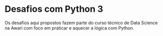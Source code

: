 # Desafios com Python 3

Os desafios aqui propostos fazem parte do curso técnico de Data Science na Awari com foco em praticar e aquecer a lógica com Python. 


